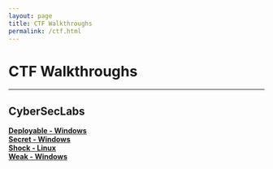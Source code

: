 ```yaml
---
layout: page
title: CTF Walkthroughs
permalink: /ctf.html
---
```


# CTF Walkthroughs
----
## CyberSecLabs
**[Deployable - Windows](https://cyb3rr3ap3r.github.io/posts/ctf/cyberseclabs/deployable.html)**  
**[Secret - Windows](https://cyb3rr3ap3r.github.io/posts/ctf/cyberseclabs/secret.html)**  
**[Shock - Linux](https://cyb3rr3ap3r.github.io/posts/ctf/cyberseclabs/shock.html)**  
**[Weak - Windows](https://cyb3rr3ap3r.github.io/posts/ctf/cyberseclabs/weak.html)**  

